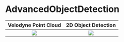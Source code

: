 # AdvancedObjectDetection

 
 Velodyne Point Cloud      |  2D Object Detection
:-------------------------:|:-------------------------:
![](./images/vlp-viz.gif)  |  ![](./images/2d-obj-detect.gif)
 

